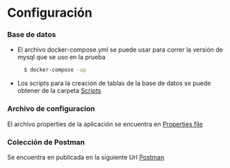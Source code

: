 # Configuración

### Base de datos
- El archivo docker-compose.yml se puede usar para correr la versión de mysql que se uso en la prueba
  ```sh
    $ docker-compose -up
- Los scripts para la creación de tablas de la base de datos se puede obtener de la carpeta [Scripts](https://github.com/rigoxls/employee-test/tree/main/scripts)   

### Archivo de configuracion
  El archivo properties de la aplicación se encuentra en [Properties file](https://github.com/rigoxls/employee-test/blob/main/src/main/resources/application.properties)   
  
### Colección de Postman
  Se encuentra en publicada en la siguiente Url [Postman](https://www.getpostman.com/collections/6327e92b4c024d36edcc)   
